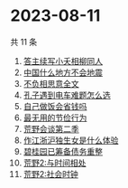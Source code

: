 # 2023-08-11

共 11 条

<!-- BEGIN ZHIHUSEARCH -->
<!-- 最后更新时间 Fri Aug 11 2023 10:13:41 GMT+0800 (China Standard Time) -->
1. [答主续写小夭相柳同人](https://www.zhihu.com/search?q=答主续写小夭相柳同人)
1. [中国什么地方不会地震](https://www.zhihu.com/search?q=中国什么地方不会地震)
1. [不负相思意全文](https://www.zhihu.com/search?q=不负相思意全文)
1. [孔子遇到电车难题怎么选](https://www.zhihu.com/search?q=孔子遇到电车难题怎么选)
1. [自己做饭会省钱吗](https://www.zhihu.com/search?q=自己做饭会省钱吗)
1. [最无用的节俭行为](https://www.zhihu.com/search?q=最无用的节俭行为)
1. [荒野会谈第二季](https://www.zhihu.com/search?q=荒野会谈第二季)
1. [作江浙沪独生女是什么体验](https://www.zhihu.com/search?q=作江浙沪独生女是什么体验)
1. [碧桂园已筹备债务重整](https://www.zhihu.com/search?q=碧桂园已筹备债务重整)
1. [荒野2:与时间相处](https://www.zhihu.com/search?q=荒野2:与时间相处)
1. [荒野2:社会时钟](https://www.zhihu.com/search?q=荒野2:社会时钟)
<!-- END ZHIHUSEARCH -->
